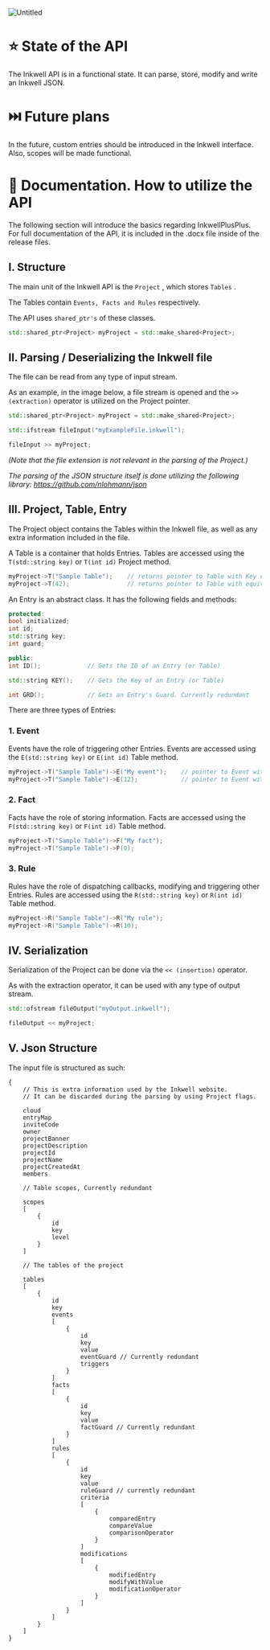 ![Untitled](https://github.com/Inkwell-Systems/InkwellPlusPlus/assets/111175088/fcafda4d-7025-493f-99f8-7fc9a81c67c5)

# ⭐ State of the API
The Inkwell API is in a functional state. It can parse, store, modify and write an Inkwell JSON.

# ⏭️ Future plans
In the future, custom entries should be introduced in the Inkwell interface.
Also, scopes will be made functional.

# 📃 Documentation. How to utilize the API
The following section will introduce the basics regarding InkwellPlusPlus.
For full documentation of the API, it is included in the .docx file inside of the release files.

## I. Structure

The main unit of the Inkwell API is the `Project` , which stores `Tables` .

The Tables contain `Events, Facts and Rules` respectively.

The API uses `shared_ptr's` of these classes.

```cpp
std::shared_ptr<Project> myProject = std::make_shared<Project>;
```

## II. Parsing / Deserializing the Inkwell file

The file can be read from any type of input stream.

As an example, in the image below, a file stream is opened and the `>> (extraction)` operator is utilized on the Project pointer.

```cpp
std::shared_ptr<Project> myProject = std::make_shared<Project>;

std::ifstream fileInput("myExampleFile.inkwell");

fileInput >> myProject;
```

_(Note that the file extension is not relevant in the parsing of the Project.)_

_The parsing of the JSON structure itself is done utilizing the following library:
https://github.com/nlohmann/json_

## III. Project, Table, Entry

The Project object contains the Tables within the Inkwell file, as well as any extra information included in the file.

A Table is a container that holds Entries.
Tables are accessed using the `T(std::string key)` or `T(int id)` Project method.

```cpp
myProject->T("Sample Table");    // returns pointer to Table with Key equivalent to that parameter
myProject->T(42);                // returns pointer to Table with equivalent ID
```

An Entry is an abstract class.
It has the following fields and methods:

```cpp
protected:
bool initialized;
int id;
std::string key;
int guard;

public:
int ID();             // Gets the ID of an Entry (or Table)

std::string KEY();    // Gets the Key of an Entry (or Table)

int GRD();            // Gets an Entry's Guard. Currently redundant
```

There are three types of Entries:

### 1. Event
   
   Events have the role of triggering other Entries.
   Events are accessed using the `E(std::string key)` or `E(int id)` Table method.

   ```cpp
   myProject->T("Sample Table")->E("My event");    // pointer to Event with equivalent Key
   myProject->T("Sample Table")->E(12);            // pointer to Event with equivalent ID
   ```
   
### 2. Fact
   
  Facts have the role of storing information.
  Facts are accessed using the `F(std::string key)` or `F(int id)` Table method.

  ```cpp
  myProject->T("Sample Table")->F("My fact");
  myProject->T("Sample Table")->F(0);
  ```

### 3. Rule

   Rules have the role of dispatching callbacks, modifying and triggering other Entries.
   Rules are accessed using the `R(std::string key)` or `R(int id)` Table method.

  ```cpp
  myProject->R("Sample Table")->R("My rule");
  myProject->R("Sample Table")->R(10);
  ```

## IV. Serialization

Serialization of the Project can be done via the `<< (insertion)` operator.

As with the extraction operator, it can be used with any type of output stream.

```cpp
std::ofstream fileOutput("myOutput.inkwell");

fileOutput << myProject;
```

## V. Json Structure

The input file is structured as such:

```
{
    // This is extra information used by the Inkwell website. 
    // It can be discarded during the parsing by using Project flags.

    cloud
    entryMap
    inviteCode
    owner
    projectBanner
    projectDescription
    projectId
    projectName
    projectCreatedAt
    members

    // Table scopes, Currently redundant

    scopes
    [
        {
            id
            key
            level
        }
    ]

    // The tables of the project

    tables
    [
        {
            id
            key
            events
            [
                {
                    id
                    key
                    value
                    eventGuard // Currently redundant
                    triggers
                }
            ]
            facts
            [
                {
                    id
                    key
                    value
                    factGuard // Currently redundant
                }
            ]
            rules
            [
                {
                    id
                    key
                    value
                    ruleGuard // currently redundant
                    criteria
                    [
                        {
                            comparedEntry
                            compareValue
                            comparisonOperator
                        }
                    ]
                    modifications
                    [
                        {
                            modifiedEntry
                            modifyWithValue
                            modificationOperator
                        }
                    ]
                }
            ]
        }
    ]
}
```

